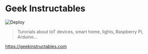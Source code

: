 # Geek Instructables

![Deploy](https://github.com/jesusgn90/geek-instructables/workflows/Deploy/badge.svg?branch=master)

> Turorials about IoT devices, smart home, lights, Raspberry Pi, Arduino...

https://geekinstructables.com
